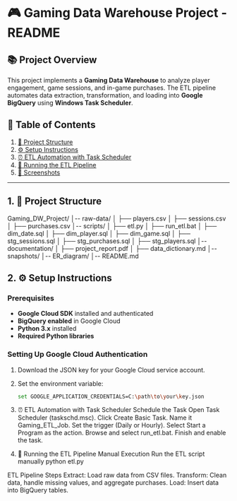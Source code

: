 # 🎮 Gaming Data Warehouse Project - README

## 📚 Project Overview

This project implements a **Gaming Data Warehouse** to analyze player engagement, game sessions, and in-game purchases. The ETL pipeline automates data extraction, transformation, and loading into **Google BigQuery** using **Windows Task Scheduler**.

## 📑 Table of Contents

1. [📁 Project Structure](#project-structure)
2. [⚙️ Setup Instructions](#setup-instructions)
3. [⏰ ETL Automation with Task Scheduler](#etl-automation-with-task-scheduler)
4. [🚀 Running the ETL Pipeline](#running-the-etl-pipeline)
7. [📸 Screenshots](#screenshots)

---

## 1. 📁 Project Structure

Gaming_DW_Project/
│-- raw-data/
│ ├── players.csv
│ ├── sessions.csv
│ ├── purchases.csv
│-- scripts/
│ ├── etl.py
│ ├── run_etl.bat
│ ├── dim_date.sql
│ ├── dim_player.sql
│ ├── dim_game.sql
│ ├── stg_sessions.sql
│ ├── stg_purchases.sql
│ ├── stg_players.sql
│-- documentation/
│ ├── project_report.pdf
│ ├── data_dictionary.md
│-- snapshots/
│-- ER_diagram/
│-- README.md

## 2. ⚙️ Setup Instructions

### Prerequisites

- **Google Cloud SDK** installed and authenticated
- **BigQuery enabled** in Google Cloud
- **Python 3.x** installed
- **Required Python libraries** 

### Setting Up Google Cloud Authentication

1. Download the JSON key for your Google Cloud service account.
2. Set the environment variable:
   ```sh
   set GOOGLE_APPLICATION_CREDENTIALS=C:\path\to\your\key.json
   
3. ⏰ ETL Automation with Task Scheduler
Schedule the Task
Open Task Scheduler (taskschd.msc).
Click Create Basic Task.
Name it Gaming_ETL_Job.
Set the trigger (Daily or Hourly).
Select Start a Program as the action.
Browse and select run_etl.bat.
Finish and enable the task.

4. 🚀 Running the ETL Pipeline
Manual Execution
Run the ETL script manually
python etl.py

ETL Pipeline Steps
Extract: Load raw data from CSV files.
Transform: Clean data, handle missing values, and aggregate purchases.
Load: Insert data into BigQuery tables.
